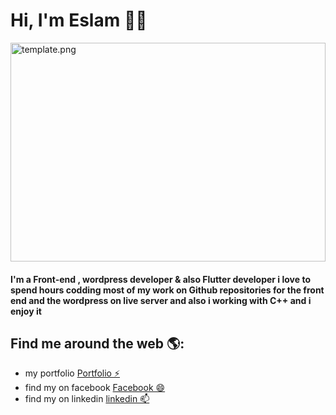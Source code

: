 # Hi, I'm Eslam 👋🏾

<img src="https://user-images.githubusercontent.com/35490681/89426102-13e3e980-d73a-11ea-919f-ddbc01d4800c.png" alt="template.png" width="100%" height="350px">

<h4>I'm a Front-end , wordpress developer & also Flutter developer i love to spend hours codding most of my work on Github repositories for the front end and the wordpress on live server and also i working with C++ and i enjoy it</h4>

## Find me around the web 🌎:

- my portfolio <a href="https://eslamsamy5.github.io/My-PortFolio/">Portfolio ⚡</a>
- find my on facebook <a href="https://www.facebook.com/eslam.samy.92">Facebook 😄</a>
- find my on linkedin <a href="https://www.linkedin.com/in/eslam-samy-96a8b9156/">linkedin 📫</a>
<!--
- 🔭 I’m currently working on ...
- 🌱 I’m currently learning ...
- 👯 I’m looking to collaborate on ...
- 🤔 I’m looking for help with ...
- 💬 Ask me about ...
- 📫 How to reach me: ...
- 😄 Pronouns: ...
- ⚡ Fun fact: ...
  -->
